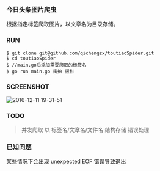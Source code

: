### 今日头条图片爬虫

根据指定标签爬取图片，以文章名为目录存储。

### RUN

```
$ git clone git@github.com/qichengzx/toutiaoSpider.git
$ cd toutiaoSpider
$ //main.go后添加需要爬取的标签名
$ go run main.go 街拍 摄影
```

### SCREENSHOT

![2016-12-11 19-31-51](https://cloud.githubusercontent.com/assets/1927478/21079839/4849bd16-bfd9-11e6-8bed-ea2517e11b8a.gif)


### TODO 

> 并发爬取
> 以 标签名/文章名/文件名 结构存储
> 错误处理

### 已知问题

某些情况下会出现 unexpected EOF 错误导致退出